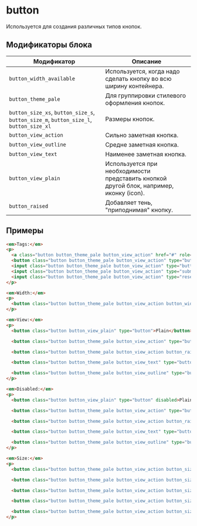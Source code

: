 # button

Используется для создания различных типов кнопок.

## Модификаторы блока

| Модификатор | Описание |
|-------------|----------|
| `button_width_available` | Используется, когда надо сделать кнопку во всю ширину контейнера. |
| `button_theme_pale` | Для группировки стилевого оформления кнопок. |
| `button_size_xs`, `button_size_s`, `button_size_m`, `button_size_l`, `button_size_xl` | Размеры кнопок. |
| `button_view_action` | Сильно заметная кнопка. |
| `button_view_outline` | Средне заметная кнопка. |
| `button_view_text` | Наименее заметная кнопка. |
| `button_view_plain` | Используется при необходимости представить кнопкой другой блок, например, иконку (icon). |
| `button_raised` | Добавляет тень, "приподнимая" кнопку. |


## Примеры

```html
<em>Tags:</em>
<p>
  <a class="button button_theme_pale button_view_action" href="#" role="button">Link</a>
  <button class="button button_theme_pale button_view_action" type="button">Button</button>
  <input class="button button_theme_pale button_view_action" type="button" value="Input">
  <input class="button button_theme_pale button_view_action" type="submit" value="Submit">
  <input class="button button_theme_pale button_view_action" type="reset" value="Reset">
</p>

<em>Width:</em>
<p>
  <button class="button button_theme_pale button_view_action button_width_available" type="button">Button width available</button>
</p>

<em>View:</em>
<p>
  <button class="button button_view_plain" type="button">Plain</button>

  <button class="button button_theme_pale button_view_action" type="button">Action</button>

  <button class="button button_theme_pale button_view_action button_raised" type="button">Action raised</button>

  <button class="button button_theme_pale button_view_text" type="button">Text</button>

  <button class="button button_theme_pale button_view_outline" type="button">Outline</button>
</p>

<em>Disabled:</em>
<p>
  <button class="button button_view_plain" type="button" disabled>Plain</button>

  <button class="button button_theme_pale button_view_action" type="button" disabled>Action</button>

  <button class="button button_theme_pale button_view_action button_raised" type="button" disabled>Action raised</button>

  <button class="button button_theme_pale button_view_text" type="button" disabled>Text</button>

  <button class="button button_theme_pale button_view_outline" type="button" disabled>Outline</button>
</p>

<em>Size:</em>
<p>
  <button class="button button_theme_pale button_view_action button_size_xs" type="button">Size xs</button>

  <button class="button button_theme_pale button_view_action button_size_s" type="button">Size s</button>

  <button class="button button_theme_pale button_view_action button_size_m" type="button">Size m</button>

  <button class="button button_theme_pale button_view_action button_size_l" type="button">Size l</button>

  <button class="button button_theme_pale button_view_action button_size_xl" type="button">Size xl</button>
</p>
```
